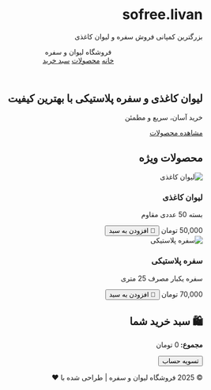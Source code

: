# sofree.livan
بزرگترین کمپانی فروش سفره و لیوان کاغذی
<!DOCTYPE html>
<html lang="fa" dir="rtl">
<head>
  <meta charset="UTF-8">
  <meta name="viewport" content="width=device-width, initial-scale=1.0">
  <title>🛒 فروشگاه لیوان و سفره</title>
  <link rel="stylesheet" href="style.css">
</head>
<body>
  <!-- هدر -->
  <header>
    <div class="logo">فروشگاه لیوان و سفره</div>
    <nav>
      <a href="#">خانه</a>
      <a href="#products">محصولات</a>
      <a href="#cart">سبد خرید</a>
    </nav>
  </header>

  <!-- بنر -->
  <section class="hero">
    <h1>لیوان کاغذی و سفره پلاستیکی با بهترین کیفیت</h1>
    <p>خرید آسان، سریع و مطمئن</p>
    <a href="#products" class="btn">مشاهده محصولات</a>
  </section>

  <!-- محصولات -->
  <main>
    <section id="products">
      <h2>محصولات ویژه</h2>
      <div class="product-list">
        <div class="product">
          <img src="https://via.placeholder.com/200x200?text=لیوان+کاغذی" alt="لیوان کاغذی">
          <h3>لیوان کاغذی</h3>
          <p>بسته 50 عددی مقاوم</p>
          <span class="price">50,000 تومان</span>
          <button onclick="addToCart('لیوان کاغذی', 50000)">🛒 افزودن به سبد</button>
        </div>
        <div class="product">
          <img src="https://via.placeholder.com/200x200?text=سفره+پلاستیکی" alt="سفره پلاستیکی">
          <h3>سفره پلاستیکی</h3>
          <p>سفره یکبار مصرف 25 متری</p>
          <span class="price">70,000 تومان</span>
          <button onclick="addToCart('سفره پلاستیکی', 70000)">🛒 افزودن به سبد</button>
        </div>
      </div>
    </section>
  </main>

  <!-- سبد خرید -->
  <section id="cart">
    <h2>🛍️ سبد خرید شما</h2>
    <ul id="cartItems"></ul>
    <p><strong>مجموع: </strong><span id="total">0</span> تومان</p>
    <button class="checkout">تسویه حساب</button>
  </section>

  <!-- فوتر -->
  <footer>
    <p>© 2025 فروشگاه لیوان و سفره | طراحی شده با ❤️</p>
  </footer>

  <script src="script.js"></script>
</body>
</html>
